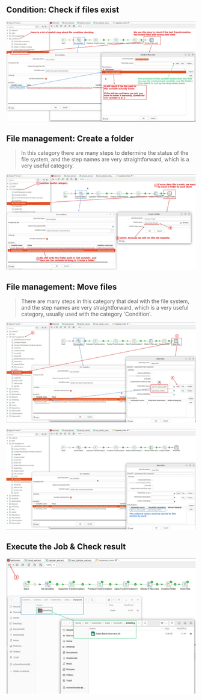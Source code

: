 ## **Condition: Check if files exist**

![Alt check if files exist](pic/01.jpg)

## **File management: Create a folder**

> In this category there are many steps to determine the status of the file system, and the step names are very straightforward, which is a very useful category.

![Alt create a folder](pic/02.jpg)

## **File management: Move files**

> There are many steps in this category that deal with the file system, and the step names are very straightforward, which is a very useful category, usually used with the category 'Condition'.

![Alt move files](pic/03.jpg)

![Alt move files 2](pic/04.jpg)

## **Execute the Job & Check result**

![Alt execute job & result](pic/05.jpg)
